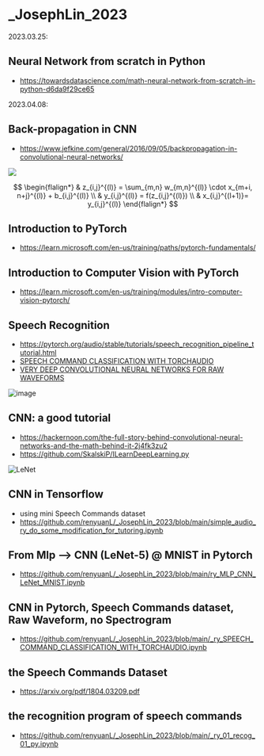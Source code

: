# _JosephLin_2023

2023.03.25:
## Neural Network from scratch in Python

- https://towardsdatascience.com/math-neural-network-from-scratch-in-python-d6da9f29ce65

2023.04.08:
## Back-propagation in CNN
- https://www.jefkine.com/general/2016/09/05/backpropagation-in-convolutional-neural-networks/

![](https://www.jefkine.com/assets/images/conv.png)

$$
\begin{flalign*}
& z_{i,j}^{(l)} = \sum_{m,n} w_{m,n}^{(l)} \cdot x_{m+i, n+j}^{(l)} + b_{i,j}^{(l)} \\
& y_{i,j}^{(l)} = f(z_{i,j}^{(l)}) \\
& x_{i,j}^{(l+1)}= y_{i,j}^{(l)} 
\end{flalign*}
$$

## Introduction to PyTorch
- https://learn.microsoft.com/en-us/training/paths/pytorch-fundamentals/

## Introduction to Computer Vision with PyTorch
- https://learn.microsoft.com/en-us/training/modules/intro-computer-vision-pytorch/

## Speech Recognition
- https://pytorch.org/audio/stable/tutorials/speech_recognition_pipeline_tutorial.html
- [SPEECH COMMAND CLASSIFICATION WITH TORCHAUDIO](https://machinelearningleague.github.io/pytorch-tutorials/intermediate/speech_command_recognition_with_torchaudio.html)
- [VERY DEEP CONVOLUTIONAL NEURAL NETWORKS FOR RAW WAVEFORMS](https://arxiv.org/pdf/1610.00087.pdf)

![image](https://user-images.githubusercontent.com/6368761/232249205-bb44ecfb-d008-441e-b65f-1bcee2757aca.png)

## CNN: a good tutorial
- https://hackernoon.com/the-full-story-behind-convolutional-neural-networks-and-the-math-behind-it-2j4fk3zu2
- https://github.com/SkalskiP/ILearnDeepLearning.py

![LeNet](https://pytorch.org/tutorials/_images/mnist.png)

## CNN in Tensorflow
- using mini Speech Commands dataset
- https://github.com/renyuanL/_JosephLin_2023/blob/main/simple_audio_ry_do_some_modification_for_tutoring.ipynb

## From Mlp --> CNN (LeNet-5) @ MNIST in Pytorch 
- https://github.com/renyuanL/_JosephLin_2023/blob/main/ry_MLP_CNN_LeNet_MNIST.ipynb

## CNN in Pytorch, Speech Commands dataset, Raw Waveform, no Spectrogram
- https://github.com/renyuanL/_JosephLin_2023/blob/main/_ry_SPEECH_COMMAND_CLASSIFICATION_WITH_TORCHAUDIO.ipynb

## the Speech Commands Dataset
- https://arxiv.org/pdf/1804.03209.pdf

## the recognition program of speech commands
- https://github.com/renyuanL/_JosephLin_2023/blob/main/_ry_01_recog_01_py.ipynb

